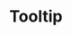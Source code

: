 ---
layout: pattern
categories: [patterns, tooltip]
title: Tooltip
type: [sub-nav-item]
permalink: /patterns/tooltip/
overview: Lorem ipsum dolor sit amet, consectetur adipiscing elit, sed do eiusmod tempor incididunt ut labore et dolore magna aliqua. Interdum velit euismod in pellentesque. 
description: |
    
usa-link: "https://designsystem.digital.gov/components/tooltip/"
specification: |
#spec:
position: top
    ### options:
        ### top
        ### bottom
        ### left
        ### right
text: Top
buttonText: Show on top
utilityClass: tablet:grid-col-3 margin-top-2 text-center
### style tooltip with utility classes
dataClasses: width-full tablet:width-auto
### style tooltip with utility classes
yml: |
  
    position: top
    ### options:
        ### top
        ### bottom
        ### left
        ### right
    text: Top
    buttonText: Show on top
    utilityClass: tablet:grid-col-3 margin-top-2 text-center
    ### style tooltip with utility classes
    ### leave blank for default tooltip style
    dataClasses: width-full tablet:width-auto
    ### style tooltip with utility classes
    ### leave blank for default tooltip style
jekyll: |

  "{% include patterns/tooltip/tooltip.md %}"
### Paths to view design and code... 
## designimg: can be used to show an image of the design until a coded version can be created. The htmlpath & csspath should be located in the pattens folder. Read more about creating coded components in /docs/creating-patterns 
# designimg: 

htmlexcerpt: patterns/tooltip/tooltip-default.md
htmlpath: patterns/tooltip/tooltip.md
csspath: patterns/tooltip/index.scss
---